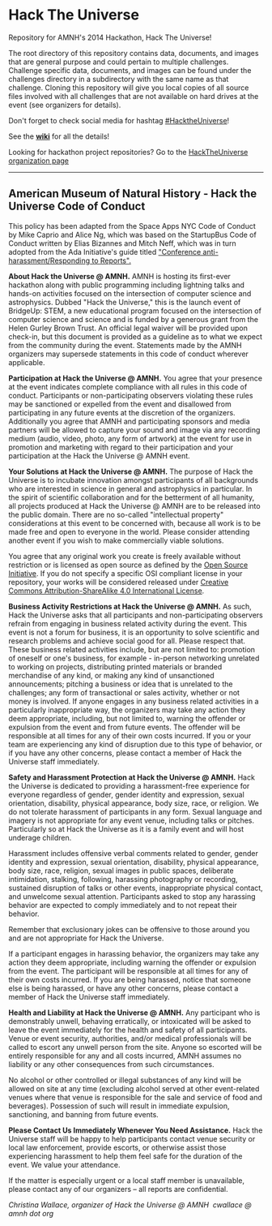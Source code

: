 # Hack The Universe
Repository for AMNH's 2014 Hackathon, Hack The Universe!

The root directory of this repository contains data, documents, and images that are general purpose and could pertain to multiple challenges. Challenge specific data, documents, and images can be found under the challenges directory in a subdirectory with the same name as that challenge. Cloning this repository will give you local copies of all source files involved with all challenges that are not available on hard drives at the event (see organizers for details).

Don't forget to check social media for hashtag [#HacktheUniverse](https://twitter.com/search?f=tweets&vertical=default&q=hacktheuniverse&src=typd)!

See the [**wiki**](https://github.com/amnh/HackTheUniverse/wiki) for all the details! 

Looking for hackathon project repositories? Go to the [HackTheUniverse organization page](https://github.com/HackTheUniverse)

___

## American Museum of Natural History - Hack the Universe Code of Conduct

This policy has been adapted from the Space Apps NYC Code of Conduct by Mike Caprio and Alice Ng, which was based on the StartupBus Code of Conduct written by Elias Bizannes and Mitch Neff, which was in turn adopted from the Ada Initiative's guide titled <a href="http://geekfeminism.wikia.com/wiki/Conference_anti-harassment/Responding_to_reports">"Conference anti-harassment/Responding to Reports".</a>

**About Hack the Universe @ AMNH.** AMNH is hosting its first-ever hackathon along with public programming including lightning talks and hands-on activities focused on the intersection of computer science and astrophysics. Dubbed "Hack the Universe," this is the launch event of BridgeUp: STEM, a new educational program focused on the intersection of computer science and science and is funded by a generous grant from the Helen Gurley Brown Trust. An official legal waiver will be provided upon check-in, but this document is provided as a guideline as to what we expect from the community during the event. Statements made by the AMNH organizers may supersede statements in this code of conduct wherever applicable.

**Participation at Hack the Universe @ AMNH.** You agree that your presence at the event indicates complete compliance with all rules in this code of conduct. Participants or non-participating observers violating these rules may be sanctioned or expelled from the event and disallowed from participating in any future events at the discretion of the organizers. Additionally you agree that AMNH and participating sponsors and media partners will be allowed to capture your sound and image via any recording medium (audio, video, photo, any form of artwork) at the event for use in promotion and marketing with regard to their participation and your participation at the Hack the Universe @ AMNH event.

**Your Solutions at Hack the Universe @ AMNH.** The purpose of Hack the Universe is to incubate innovation amongst participants of all backgrounds who are interested in science in general and astrophysics in particular. In the spirit of scientific collaboration and for the betterment of all humanity, all projects produced at Hack the Universe @ AMNH are to be released into the public domain. There are no so-called "intellectual property" considerations at this event to be concerned with, because all work is to be made free and open to everyone in the world. Please consider attending another event if you wish to make commercially viable solutions.

You agree that any original work you create is freely available without restriction or is licensed as open source as defined by the [Open Source Initiative](http://www.opensource.org/docs/osd). If you do not specify a specific OSI compliant license in your repository, your works will be considered released under [Creative Commons Attribution-ShareAlike 4.0 International License](https://creativecommons.org/licenses/by-sa/4.0/).

**Business Activity Restrictions at Hack the Universe @ AMNH.** As such, Hack the Universe asks that all participants and non-participating observers refrain from engaging in business related activity during the event. This event is not a forum for business, it is an opportunity to solve scientific and research problems and achieve social good for all. Please respect that. These business related activities include, but are not limited to: promotion of oneself or one's business, for example - in-person networking unrelated to working on projects, distributing printed materials or branded merchandise of any kind, or making any kind of unsanctioned announcements; pitching a business or idea that is unrelated to the challenges; any form of transactional or sales activity, whether or not money is involved. If anyone engages in any business related activities in a particularly inappropriate way, the organizers may take any action they deem appropriate, including, but not limited to, warning the offender or expulsion from the event and from future events. The offender will be responsible at all times for any of their own costs incurred. If you or your team are experiencing any kind of disruption due to this type of behavior, or if you have any other concerns, please contact a member of Hack the Universe staff immediately.

**Safety and Harassment Protection at Hack the Universe @ AMNH.** Hack the Universe is dedicated to providing a harassment-free experience for everyone regardless of gender, gender identity and expression, sexual orientation, disability, physical appearance, body size, race, or religion. We do not tolerate harassment of participants in any form. Sexual language and imagery is not appropriate for any event venue, including talks or pitches. Particularly so at Hack the Universe as it is a family event and will host underage children.

Harassment includes offensive verbal comments related to gender, gender identity and expression, sexual orientation, disability, physical appearance, body size, race, religion, sexual images in public spaces, deliberate intimidation, stalking, following, harassing photography or recording, sustained disruption of talks or other events, inappropriate physical contact, and unwelcome sexual attention. Participants asked to stop any harassing behavior are expected to comply immediately and to not repeat their behavior.

Remember that exclusionary jokes can be offensive to those around you and are not appropriate for Hack the Universe.

If a participant engages in harassing behavior, the organizers may take any action they deem appropriate, including warning the offender or expulsion from the event. The participant will be responsible at all times for any of their own costs incurred. If you are being harassed, notice that someone else is being harassed, or have any other concerns, please contact a member of Hack the Universe staff immediately.

**Health and Liability at Hack the Universe @ AMNH.** Any participant who is demonstrably unwell, behaving erratically, or intoxicated will be asked to leave the event immediately for the health and safety of all participants. Venue or event security, authorities, and/or medical professionals will be called to escort any unwell person from the site. Anyone so escorted will be entirely responsible for any and all costs incurred, AMNH assumes no liability or any other consequences from such circumstances.

No alcohol or other controlled or illegal substances of any kind will be allowed on site at any time (excluding alcohol served at other event-related venues where that venue is responsible for the sale and service of food and beverages). Possession of such will result in immediate expulsion, sanctioning, and banning from future events.

**Please Contact Us Immediately Whenever You Need Assistance.** Hack the Universe staff will be happy to help participants contact venue security or local law enforcement, provide escorts, or otherwise assist those experiencing harassment to help them feel safe for the duration of the event. We value your attendance.

If the matter is especially urgent or a local staff member is unavailable, please contact any of our organizers – all reports are confidential.

_Christina Wallace, organizer of Hack the Universe @ AMNH  cwallace @ amnh dot org_
